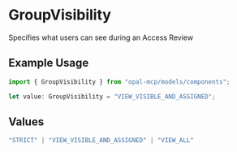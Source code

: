 # GroupVisibility

Specifies what users can see during an Access Review

## Example Usage

```typescript
import { GroupVisibility } from "opal-mcp/models/components";

let value: GroupVisibility = "VIEW_VISIBLE_AND_ASSIGNED";
```

## Values

```typescript
"STRICT" | "VIEW_VISIBLE_AND_ASSIGNED" | "VIEW_ALL"
```